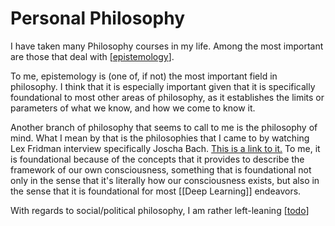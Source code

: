 ---
---

# Personal Philosophy

I have taken many Philosophy courses in my life. Among the most important are those that deal with [[epistemology]].

To me, epistemology is (one of, if not) the most important field in philosophy. I think that it is especially important given that it is specifically foundational to most other areas of philosophy, as it establishes the limits or parameters of what we know, and how we come to know it.

Another branch of philosophy that seems to call to me is the philosophy of mind. What I mean by that is the philosophies that I came to by watching Lex Fridman interview specifically Joscha Bach. [This is a link to it.](https://www.youtube.com/watch?v=P-2P3MSZrBM) To me, it is foundational because of the concepts that it provides to describe the framework of our own consciousness, something that is foundational not only in the sense that it's literally how our consciousness exists, but also in the sense that it is foundational for most [[Deep Learning]] endeavors.

With regards to social/political philosophy, I am rather left-leaning [[todo]]

[//begin]: # "Autogenerated link references for markdown compatibility"
[epistemology]: epistemology "Epistemology"
[deep-learning]: deep-learning "Deep Learning"
[todo]: todo "Todo"
[//end]: # "Autogenerated link references"
